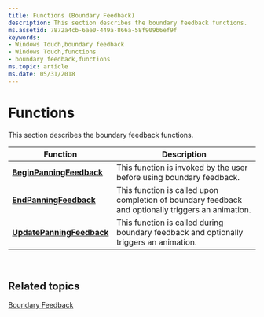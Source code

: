 ```yaml
---
title: Functions (Boundary Feedback)
description: This section describes the boundary feedback functions.
ms.assetid: 7872a4cb-6ae0-449a-866a-58f909b6ef9f
keywords:
- Windows Touch,boundary feedback
- Windows Touch,functions
- boundary feedback,functions
ms.topic: article
ms.date: 05/31/2018
---
```


# Functions

This section describes the boundary feedback functions.



| Function                                               | Description                                                                                        |
|--------------------------------------------------------|----------------------------------------------------------------------------------------------------|
| [**BeginPanningFeedback**](https://msdn.microsoft.com/library/Dd317331(v=VS.85).aspx)     | This function is invoked by the user before using boundary feedback.                               |
| [**EndPanningFeedback**](https://msdn.microsoft.com/library/Dd317327(v=VS.85).aspx)     | This function is called upon completion of boundary feedback and optionally triggers an animation. |
| [**UpdatePanningFeedback**](https://msdn.microsoft.com/library/Dd317336(v=VS.85).aspx) | This function is called during boundary feedback and optionally triggers an animation.             |



 

## Related topics

<dl> <dt>

[Boundary Feedback](boundary-feedback.md)
</dt> </dl>

 

 





